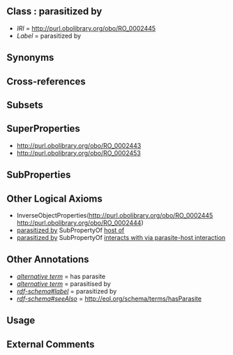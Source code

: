 
## Class : parasitized by

 * *IRI* = http://purl.obolibrary.org/obo/RO_0002445
 * *Label* = parasitized by

## Synonyms


## Cross-references


## Subsets


## SuperProperties

 * <http://purl.obolibrary.org/obo/RO_0002443>
 * <http://purl.obolibrary.org/obo/RO_0002453>

## SubProperties


## Other Logical Axioms

 * InverseObjectProperties(<http://purl.obolibrary.org/obo/RO_0002445> <http://purl.obolibrary.org/obo/RO_0002444>)
 * [parasitized by](../../RO/45/RO_0002445.md) SubPropertyOf [host of](../../RO/53/RO_0002453.md)
 * [parasitized by](../../RO/45/RO_0002445.md) SubPropertyOf [interacts with via parasite-host interaction](../../RO/43/RO_0002443.md)

## Other Annotations

 * *[alternative term](../../IAO/18/IAO_0000118.md)* = has parasite
 * *[alternative term](../../IAO/18/IAO_0000118.md)* = parasitised by
 * *[rdf-schema#label](../../el/rdf-schema#label.md)* = parasitized by
 * *[rdf-schema#seeAlso](../../so/rdf-schema#seeAlso.md)* = http://eol.org/schema/terms/hasParasite

## Usage


## External Comments

